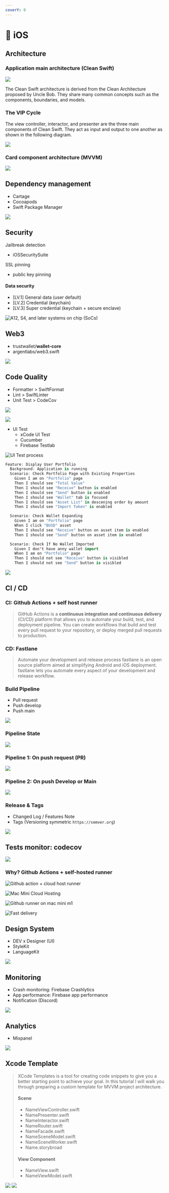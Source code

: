 ```yaml
---
coverY: 0
---
```


# 🍄 iOS

## Architecture

### Application main architecture (Clean Swift)

![](../iOS/assets/clean-full-picture-2.png)

The Clean Swift architecture is derived from the Clean Architecture proposed by Uncle Bob. They share many common concepts such as the components, boundaries, and models.

### The VIP Cycle

The view controller, interactor, and presenter are the three main components of Clean Swift. They act as input and output to one another as shown in the following diagram.

![](../iOS/assets/vip-2.png)

### Card component architecture (MVVM)

![](../iOS/assets/mvvm.png)

## Dependency management

* Cartage
* Cocoapods
* Swift Package Manager

![](../iOS/assets/dependency.png)

## Security

Jailbreak detection

* iOSSecuritySuite

SSL pinning

* public key pinning

#### **Data security**

* \[LV.1] General data (user default)
* \[LV.2] Credential (keychain)
* \[LV.3] Super credential (keychain + secure enclave)

![A12, S4, and later systems on chip (SoCs)](../iOS/assets/enclave.png)



## Web3

* trustwallet/**wallet-core**
* argentlabs/web3.swift

![](<../.gitbook/assets/Screen Shot 2565-07-08 at 15.24.57.png>)

## Code Quality

* Formatter > SwiftFormat
* Lint > SwiftLinter
* Unit Test > CodeCov

![](<../.gitbook/assets/Screen Shot 2565-07-08 at 14.21.22 (1).png>)

![](<../.gitbook/assets/Screen Shot 2565-07-08 at 14.21.55.png>)

* UI Test&#x20;
  * xCode UI Test&#x20;
  * Cucumber
  * Firebase Testlab

![UI Test process](<../.gitbook/assets/Screen Shot 2565-07-08 at 15.26.17.png>)

```swift
Feature: Display User Portfolio
  Background: Application is running
  Scenario: Check Portfolio Page with Existing Properties
    Given I am on "Portfolio" page
    Then I should see "Total Value"
    Then I should see "Receive" button is enabled
    Then I should see "Send" button is enabled
    Then I should see "Wallet" tab is focused
    Then I should see "Asset List" in descening order by amount
    Then I should see "Import Token" is enabled

  Scenario: Check Wallet Expanding
    Given I am on "Portfolio" page
    When I click "BUSD" asset
    Then I should see "Receive" button on asset item is enabled
    Then I should see "Send" button on asset item is enabled

  Scenario: Check If No Wallet Imported
    Given I don't have anny wallet import
    When I am on "Portfolio" page
    Then I should not see "Receive" button is visibled
    Then I should not see "Send" button is visibled

```

![](<../.gitbook/assets/Screen Shot 2565-07-08 at 14.25.57.png>)

## CI / CD

### CI: Github Actions + self host runner

> GitHub Actions is a **continuous integration and continuous delivery** (CI/CD) platform that allows you to automate your build, test, and deployment pipeline. You can create workflows that build and test every pull request to your repository, or deploy merged pull requests to production.

### **CD:** Fastlane&#x20;

> Automate your development and release process fastlane is an open source platform aimed at simplifying Android and iOS deployment. fastlane lets you automate every aspect of your development and release workflow.

### Build Pipeline

* Pull request
* Push develop
* Push main

![](../.gitbook/assets/spaces\_F8SjnjlAom2DIfHXJ9JC\_uploads\_git-blob-926bbc68a2a472586c2c9d2c652b467c75d1b9e9\_pipeline-categories.png)

### Pipeline State

![](../iOS/assets/pipeline-state.png)

### Pipeline 1: On push request (PR)

![](../iOS/assets/pipeline-pr.png)

### Pipeline 2: On push Develop or Main

![](../iOS/assets/pipeline-push.png)

### Release & Tags

* Changed Log / Features Note
* Tags (Versioning symmetric `https://semver.org`)

![](../iOS/assets/release-tag.png)



## Tests monitor: codecov

![](../iOS/assets/codecov.png)

### Why? Github Actions + self-hosted runner

![Github action + cloud host runner](<../.gitbook/assets/Screen Shot 2565-07-10 at 20.51.46.png>)

![Mac Mini Cloud Hosting](<../.gitbook/assets/Screen Shot 2565-07-10 at 20.51.51.png>)

![Github runner on mac mini m1](<../.gitbook/assets/Screen Shot 2565-07-10 at 20.52.01 (1).png>)

![Fast delivery](<../.gitbook/assets/Screen Shot 2565-07-10 at 20.52.06.png>)

## Design System

* DEV x Designer (UI)
* StyleKit
* LanguageKit

![](<../.gitbook/assets/Screen Shot 2565-07-08 at 13.56.01.png>)

## Monitoring

* Crash monitoring: Firebase Crashlytics
* App performance: Firebase app performance
* Notification (Discord)

![](<../.gitbook/assets/Screen Shot 2565-07-08 at 13.54.34.png>)

## Analytics

* Mixpanel

![](../iOS/assets/mixpanel.png)



## Xcode Template

> XCode Templates is a tool for creating code snippets to give you a better starting point to achieve your goal. In this tutorial I will walk you through preparing a custom template for MVVM project architecture.
>
> #### Scene
>
> * NameViewController.swift
> * NamePresenter.swift
> * NameInteractor.swift
> * NameRouter.swift
> * NameFacade.swift
> * NameSceneModel.swift
> * NameSceneWorker.swift
> * Name.storybroad
>
> #### View Component
>
> * NameView.swift
> * NameViewModel.swift
>
>

![](../iOS/assets/xcode-2.png) ![](../iOS/assets/xcode-1.png)




